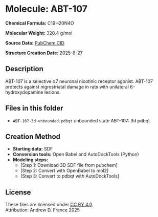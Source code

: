 # Molecule: ABT-107

**Chemical Formula:** C19H20N4O  

**Molecular Weight:** 320.4 g/mol

**Source Data:** [PubChem CID](https://pubchem.ncbi.nlm.nih.gov/compound/11151363)

**Structure Creation Date:** 2025-8-27

## Description
ABT-107 is a selective α7 neuronal nicotinic receptor agonist. ABT-107 protects against nigrostriatal damage in rats with unilateral 6-hydroxydopamine lesions.

## Files in this folder
- `ABT-107-3d-unbounded.pdbqt` unbounded state ABT-107: 3d pdbqt

## Creation Method
- **Starting data:** SDF
- **Conversion tools:** Open Babel and AutoDockTools (Python)
- **Modeling steps:**  
  - [Step 1: Download 3D SDF file from pubchem]
  - [Step 2: Convert with OpenBabel to mol2]
  - [Step 3: Convert to pdbqt with AutoDockTools]
## License
These files are licensed under [CC BY 4.0](https://creativecommons.org/licenses/by/4.0/).  
Attribution: Andrew D. France 2025
